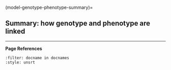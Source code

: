 (model-genotype-phenotype-summary)=
## Summary: how genotype and phenotype are linked

[//]: # (TODO: Write or delete. If delete, remove link in c02/0-index.md)
[//]: # (TODO: Draw the scientific model)

---
**Page References**

```{bibliography} /_bibliography/references.bib
:filter: docname in docnames
:style: unsrt
```